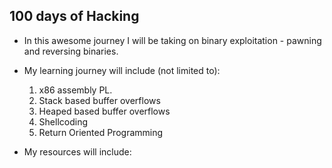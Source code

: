 ## 100 days of Hacking

* In this awesome journey I will be taking on binary exploitation - pawning and reversing binaries.
* My learning journey will include (not limited to):
	1. x86 assembly PL.
	2. Stack based buffer overflows
	3. Heaped based buffer overflows
	4. Shellcoding
	5. Return Oriented Programming

* My resources will include:
